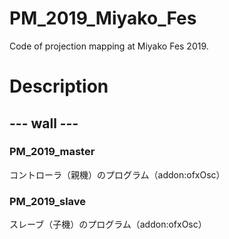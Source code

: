 # PM_2019_Miyako_Fes
 Code of projection mapping at Miyako Fes 2019.

# Description

## --- wall ---

### PM_2019_master
 コントローラ（親機）のプログラム（addon:ofxOsc）

### PM_2019_slave
 スレーブ（子機）のプログラム（addon:ofxOsc）
